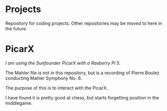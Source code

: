 # Projects
Repository for coding projects. Other repositories may be moved to here in the future.


# PicarX
_I am using the Sunfounder PicarX with a Rasberry Pi 5._

The Mahler file is not in this repository, but is a recording of Pierre Boulez conducting Mahler Symphony No. 6.

The purpose of this is to interact with the PicarX.

I have found it is pretty good at chess, but starts forgetting position in the middlegame.
